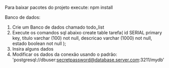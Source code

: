 Para baixar pacotes do projeto execute: npm install

Banco de dados:
1. Crie um Banco de dados chamado todo_list
2. Execute os comandos sql abaixo
    create table tarefa(
        id SERIAL primary key,
        titulo varchar (100) not null,
        descricao varchar (1000) not null,
        estado boolean not null
    );
3. Insira alguns dados
4. Modificar os dados da conexão usando o padrão: 'postgresql://dbuser:secretpassword@database.server.com:3211/mydb'
